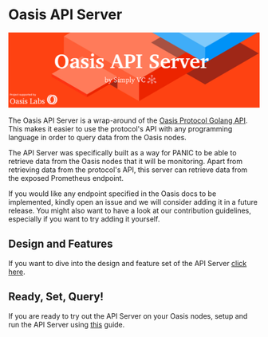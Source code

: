 # Oasis API Server

<img src="./docs/OASIS.png" alt="design" />

The Oasis API Server is a wrap-around of the [Oasis Protocol Golang API](https://github.com/oasislabs/oasis-core). This makes it easier to use the protocol's API with any programming language in order to query data from the Oasis nodes.

The API Server was specifically built as a way for PANIC to be able to retrieve data from the Oasis nodes that it will be monitoring. Apart from retrieving data from the protocol's API, this server can retrieve data from the exposed Prometheus endpoint.

If you would like any endpoint specified in the Oasis docs to be implemented, kindly open an issue and we will consider adding it in a future release. You might also want to have a look at our contribution guidelines, especially if you want to try adding it yourself.

## Design and Features

If you want to dive into the design and feature set of the API Server [click here](docs/DESIGN_AND_FEATURES.md).

## Ready, Set, Query!

If you are ready to try out the API Server on your Oasis nodes, setup and run the API Server using [this](docs/INSTALL_AND_RUN.md) guide.